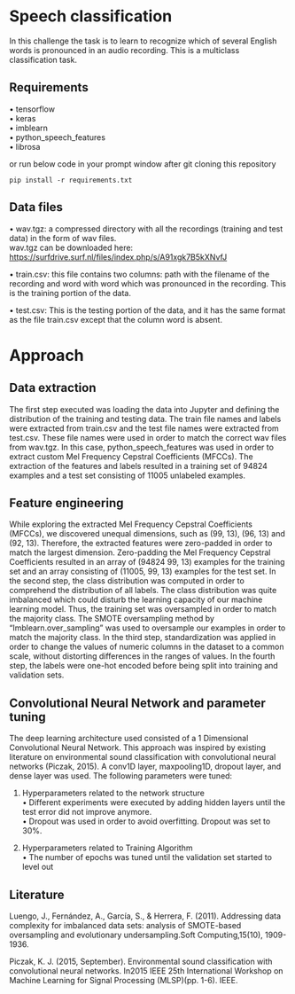 # Speech classification

In this challenge the task is to learn to recognize which of several English words
is pronounced in an audio recording. This is a multiclass classification task.

## Requirements

• tensorflow\
• keras\
• imblearn\
• python_speech_features\
• librosa

or run below code in your prompt window after git cloning this repository

```
pip install -r requirements.txt
```

## Data files

• wav.tgz: a compressed directory with all the recordings (training and test
data) in the form of wav files.\
wav.tgz can be downloaded here: https://surfdrive.surf.nl/files/index.php/s/A91xgk7B5kXNvfJ

• train.csv: this file contains two columns: path with the filename of the recording and word with word which was pronounced in the recording.
This is the training portion of the data.

• test.csv: This is the testing portion of the data, and it has the same
format as the file train.csv except that the column word is absent.

# Approach

## Data extraction
The first step executed was loading the data into Jupyter and defining the distribution of the
training and testing data. The train file names and labels were extracted from train.csv and the test file names were extracted from test.csv. These file names were used in order to match the correct wav files from wav.tgz. In this case, python_speech_features was used in order to extract custom Mel Frequency Cepstral Coefficients (MFCCs). The extraction of the features and labels resulted in a training set of 94824
examples and a test set consisting of 11005 unlabeled examples.

## Feature engineering
While exploring the extracted Mel Frequency Cepstral Coefficients (MFCCs), we discovered
unequal dimensions, such as (99, 13), (96, 13) and (92, 13). Therefore, the extracted features
were zero-padded in order to match the largest dimension. Zero-padding the Mel Frequency
Cepstral Coefficients resulted in an array of (94824 99, 13) examples for the training set and an
array consisting of (11005, 99, 13) examples for the test set. In the second step, the class
distribution was computed in order to comprehend the distribution of all labels. The class
distribution was quite imbalanced which could disturb the learning capacity of our
machine learning model. Thus, the training set was oversampled in order to match the majority
class. The SMOTE oversampling method by “Imblearn.over_sampling” was used to oversample
our examples in order to match the majority class. In the third step, standardization was applied
in order to change the values of numeric columns in the dataset to a common scale, without
distorting differences in the ranges of values. In the fourth step, the labels were one-hot
encoded before being split into training and validation sets.

## Convolutional Neural Network and parameter tuning
The deep learning architecture used consisted of a 1 Dimensional Convolutional Neural Network. This approach was inspired by existing literature on environmental sound classification with convolutional neural networks (Piczak, 2015). A conv1D layer, maxpooling1D, dropout layer, and dense layer was used.
The following parameters were tuned:
1. Hyperparameters related to the network structure\
• Different experiments were executed by adding hidden layers until the test error did not improve anymore.\
• Dropout was used in order to avoid overfitting. Dropout was set to 30%.

2. Hyperparameters related to Training Algorithm\
• The number of epochs was tuned until the validation set started to level out

## Literature
Luengo, J., Fernández, A., García, S., & Herrera, F. (2011). Addressing data complexity for imbalanced data sets: analysis of SMOTE-based oversampling and evolutionary undersampling.Soft Computing,15(10), 1909-1936.

Piczak, K. J. (2015, September). Environmental sound classification with convolutional neural networks. In2015 IEEE 25th International Workshop on Machine Learning for Signal Processing (MLSP)(pp. 1-6). IEEE.
